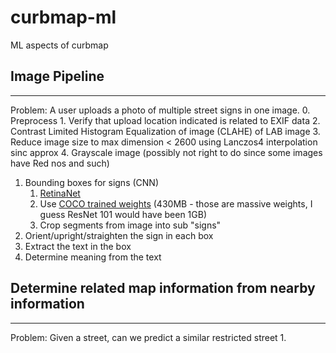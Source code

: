 # curbmap-ml
ML aspects of curbmap


## Image Pipeline
----
Problem: A user uploads a photo of multiple street signs in one image.
0. Preprocess
    1. Verify that upload location indicated is related to EXIF data
    2. Contrast Limited Histogram Equalization of image (CLAHE) of LAB image
    3. Reduce image size to max dimension < 2600 using Lanczos4 interpolation sinc approx
    4. Grayscale image (possibly not right to do since some images have Red nos and such)
1. Bounding boxes for signs (CNN)
    1. [RetinaNet](https://github.com/fizyr/keras-retinanet)
    2. Use [COCO trained weights](https://delftrobotics-my.sharepoint.com/personal/h_gaiser_fizyr_com/_layouts/15/guestaccess.aspx?docid=0386bb358d0d44762a7c705cdac052c2f&authkey=AfdlNvj1hPD8ZPShcqUFUZg&expiration=2017-12-28T16%3A09%3A58.000Z&e=5585e7262ac64651bf59990b54b406cd) (430MB - those are massive weights, I guess ResNet 101 would have been 1GB)
    3. Crop segments from image into sub "signs"
2. Orient/upright/straighten the sign in each box
3. Extract the text in the box
4. Determine meaning from the text


## Determine related map information from nearby information
---
Problem: Given a street, can we predict a similar restricted street
1. 
